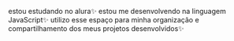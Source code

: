 estou estudando no alura✨
estou me desenvolvendo na linguagem JavaScript✨
utilizo esse espaço para minha organização e compartilhamento dos meus projetos desenvolvidos✨
